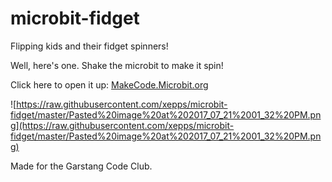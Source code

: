 # microbit-fidget
Flipping kids and their fidget spinners!

Well, here's one. Shake the microbit to make it spin!

Click here to open it up:
[MakeCode.Microbit.org](https://makecode.microbit.org/_34WgzkLCw40q)

![https://raw.githubusercontent.com/xepps/microbit-fidget/master/Pasted%20image%20at%202017_07_21%2001_32%20PM.png](https://raw.githubusercontent.com/xepps/microbit-fidget/master/Pasted%20image%20at%202017_07_21%2001_32%20PM.png)

Made for the Garstang Code Club.
